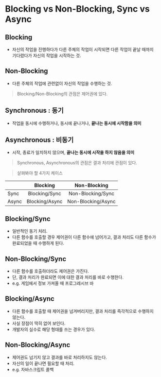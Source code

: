 # Blocking vs Non-Blocking, Sync vs Async

## Blocking
- 자신의 작업을 진행하다가 다른 주체의 작업이 시작되면 다른 작업이 끝날 때까지 기다렸다가 자신의 작업을 시작하는 것.

## Non-Blocking
- 다른 주체의 작업에 관련없이 자신의 작업을 수행하는 것.

> Blocking/Non-Blocking의 관점은 제어권에 있다.

## Synchronous : 동기
- 작업을 동시에 수행하거나, 동시에 끝나거나, **끝나는 동시에 시작함을 의미**

## Asynchronous : 비동기
- 시작, 종료가 일치하지 않으며, **끝나는 동시에 시작을 하지 않음을 의미**

> Synchronous, Asynchronous의 관점은 결과 처리에 관점이 있다.

> 살펴봐야 할 4가지 케이스

|   |Blocking|Non-Blocking|
|---|:---:|:---:|
|Sync|Blocking/Sync|Non-Blocking/Sync|
|Async|Blocking/Async|Non-Blocking/Async|

## Blocking/Sync

- 일반적인 동기 처리.
- 다른 함수를 호출할 경우 제어권이 다른 함수에 넘어가고, 결과 처리도 다른 함수가 완료되었을 때 수행하게 된다.

## Non-Blocking/Sync

- 다른 함수를 호출하더라도 제어권은 가진다.
- 단, 결과 처리가 완료되면 이에 대한 결과 처리를 바로 수행한다.
- e.g. 게임에서 정보 가져올 때 프로그레시브 바

## Blocking/Async
- 다른 함수를 호출할 때 제어권을 넘겨버리지만, 결과 처리를 즉각적으로 수행하지 않는다.
- 사실 장점이 딱히 없어 보인다.
- 개발자의 실수로 해당 형태를 쓰는 경우가 있다.

## Non-Blocking/Async
- 제어권도 넘기지 않고 결과를 바로 처리하지도 않는다.
- 자신의 일이 끝나면 필요할 때 처리.
- e.g. 자바스크립트 콜백